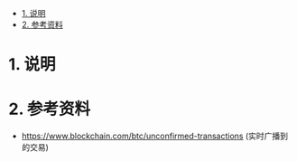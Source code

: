 


<!-- TOC -->

- [1. 说明](#1-说明)
- [2. 参考资料](#2-参考资料)

<!-- /TOC -->



<a id="markdown-1-说明" name="1-说明"></a>
# 1. 说明



<a id="markdown-2-参考资料" name="2-参考资料"></a>
# 2. 参考资料

* https://www.blockchain.com/btc/unconfirmed-transactions (实时广播到的交易)
